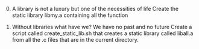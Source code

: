 0. A library is not a luxury but one of the necessities of life
Create the static library libmy.a containing all the function

1. Without libraries what have we? We have no past and no future
Create a script called create_static_lib.sh that creates a static library called liball.a from all the .c files that are in the current directory.
